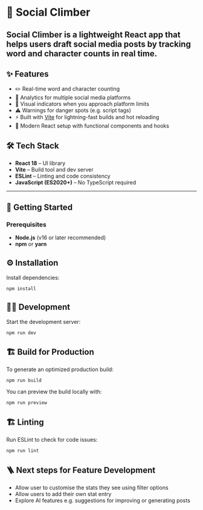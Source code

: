 # 🌄 Social Climber

**Social Climber** is a lightweight React app that helps users draft social media posts by tracking word and character counts in real time.
---

## ✨ Features

- ✏️ Real-time word and character counting  
- 🧮 Analytics for multiple social media platforms
- 🎯 Visual indicators when you approach platform limits
- ⚠️ Warnings for danger spots (e.g. script tags)
- ⚡ Built with [Vite](https://vitejs.dev/) for lightning-fast builds and hot reloading  
- 🧩 Modern React setup with functional components and hooks  


## 🛠️ Tech Stack

- **React 18** – UI library  
- **Vite** – Build tool and dev server  
- **ESLint** – Linting and code consistency  
- **JavaScript (ES2020+)** – No TypeScript required  

---

## 🚀 Getting Started

### Prerequisites

- **Node.js** (v16 or later recommended)
- **npm** or **yarn**

## ⚙️ Installation

Install dependencies:

````
npm install
````

## 🧑‍💻 Development

Start the development server:

````
npm run dev
````

## 🏗️ Build for Production

To generate an optimized production build:

````
npm run build
````

You can preview the build locally with:
````
npm run preview
````

## 🏗️ Linting

Run ESLint to check for code issues:

````
npm run lint
````

## 🪜 Next steps for Feature Development
- Allow user to customise the stats they see using filter options
- Allow users to add their own stat entry
- Explore AI features e.g. suggestions for improving or generating posts
